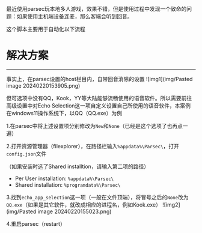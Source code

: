 最近使用parsec玩本地多人游戏，效果不错，但是使用过程中发现一个致命的问题：如果使用主机端设备连麦，那么客端会听到回音。

这个脚本主要用于自动化以下流程

# 解决方案
---
事实上，在parsec设置的host栏目内，自带回音消除的设置 ![img1](img/Pasted image 20240220153905.png)

但可选项中没有QQ，Kook，YY等大陆能够流畅使用的语音软件。所以需要前往高级设置中对Echo Selection这一项自定义设置自己所使用的语音软件，本案例在windows11操作系统下，以QQ（QQ.exe）为例

1.在parsec中将上述设置项分别修改为`New`和`None`（已经是这个选项了也再点一遍）

2.打开资源管理器（filexplorer），在路径栏输入`%appdata%\Parsec\`，打开`config.json`文件

（如果安装时选了Shared installtion，请输入第二项的路径）
- Per User installation: `%appdata%\Parsec\` 
- Shared installation: `%programdata%\Parsec\`

3.找到`echo_app_selection`这一项（一般在文件顶端），将冒号之后的`None`改为`QQ.exe`（如果是其它软件，就改成相应的进程名，例如Kook.exe）
![img2](img/Pasted image 20240220155023.png)

4.重启parsec（restart）
